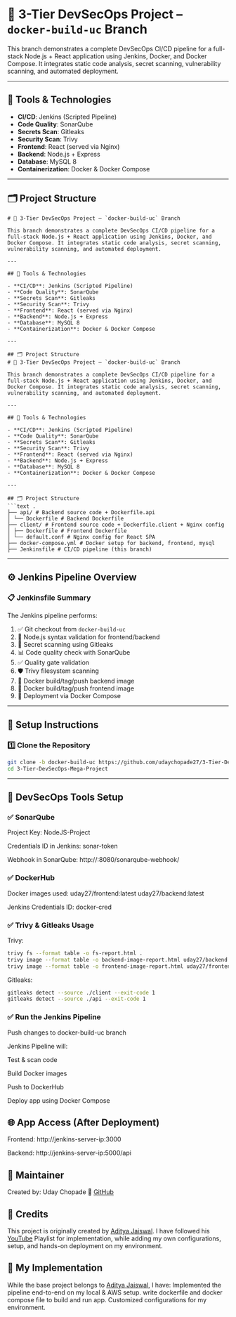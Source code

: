 # 🚀 3-Tier DevSecOps Project – `docker-build-uc` Branch

This branch demonstrates a complete DevSecOps CI/CD pipeline for a full-stack Node.js + React application using Jenkins, Docker, and Docker Compose. It integrates static code analysis, secret scanning, vulnerability scanning, and automated deployment.

---

## 🧰 Tools & Technologies

- **CI/CD**: Jenkins (Scripted Pipeline)
- **Code Quality**: SonarQube
- **Secrets Scan**: Gitleaks
- **Security Scan**: Trivy
- **Frontend**: React (served via Nginx)
- **Backend**: Node.js + Express
- **Database**: MySQL 8
- **Containerization**: Docker & Docker Compose

---

## 🗂️ Project Structure
```text .
# 🚀 3-Tier DevSecOps Project – `docker-build-uc` Branch

This branch demonstrates a complete DevSecOps CI/CD pipeline for a full-stack Node.js + React application using Jenkins, Docker, and Docker Compose. It integrates static code analysis, secret scanning, vulnerability scanning, and automated deployment.

---

## 🧰 Tools & Technologies

- **CI/CD**: Jenkins (Scripted Pipeline)
- **Code Quality**: SonarQube
- **Secrets Scan**: Gitleaks
- **Security Scan**: Trivy
- **Frontend**: React (served via Nginx)
- **Backend**: Node.js + Express
- **Database**: MySQL 8
- **Containerization**: Docker & Docker Compose

---

## 🗂️ Project Structure
# 🚀 3-Tier DevSecOps Project – `docker-build-uc` Branch

This branch demonstrates a complete DevSecOps CI/CD pipeline for a full-stack Node.js + React application using Jenkins, Docker, and Docker Compose. It integrates static code analysis, secret scanning, vulnerability scanning, and automated deployment.

---

## 🧰 Tools & Technologies

- **CI/CD**: Jenkins (Scripted Pipeline)
- **Code Quality**: SonarQube
- **Secrets Scan**: Gitleaks
- **Security Scan**: Trivy
- **Frontend**: React (served via Nginx)
- **Backend**: Node.js + Express
- **Database**: MySQL 8
- **Containerization**: Docker & Docker Compose

---

## 🗂️ Project Structure
```text .
├── api/ # Backend source code + Dockerfile.api
│ └── Dockerfile # Backend Dockerfile
├── client/ # Frontend source code + Dockerfile.client + Nginx config
│ ├── Dockerfile # Frontend Dockerfile
│ └── default.conf # Nginx config for React SPA
├── docker-compose.yml # Docker setup for backend, frontend, mysql
├── Jenkinsfile # CI/CD pipeline (this branch)
```


---

## ⚙️ Jenkins Pipeline Overview

### 📋 Jenkinsfile Summary

The Jenkins pipeline performs:

1. ✅ Git checkout from `docker-build-uc`
2. 🧪 Node.js syntax validation for frontend/backend
3. 🔐 Secret scanning using Gitleaks
4. 📊 Code quality check with SonarQube
5. ✅ Quality gate validation
6. 🛡️ Trivy filesystem scanning
7. 🐳 Docker build/tag/push backend image
8. 🐳 Docker build/tag/push frontend image
9. 🧩 Deployment via Docker Compose

---

## 🔧 Setup Instructions

### 1️⃣ Clone the Repository

```bash
git clone -b docker-build-uc https://github.com/udaychopade27/3-Tier-DevSecOps-Mega-Project.git
cd 3-Tier-DevSecOps-Mega-Project
```
---

## 🔐 DevSecOps Tools Setup
### ✅ SonarQube
Project Key: NodeJS-Project

Credentials ID in Jenkins: sonar-token

Webhook in SonarQube:
http://<jenkins-server>:8080/sonarqube-webhook/

### ✅ DockerHub
Docker images used:
   uday27/frontend:latest
   uday27/backend:latest

Jenkins Credentials ID: docker-cred

### ✅ Trivy & Gitleaks Usage
Trivy:
```bash
trivy fs --format table -o fs-report.html .
trivy image --format table -o backend-image-report.html uday27/backend:latest
trivy image --format table -o frontend-image-report.html uday27/frontend:latest
```
Gitleaks:
```bash
gitleaks detect --source ./client --exit-code 1
gitleaks detect --source ./api --exit-code 1
```

### ✅ Run the Jenkins Pipeline
Push changes to docker-build-uc branch

Jenkins Pipeline will:

Test & scan code

Build Docker images

Push to DockerHub

Deploy app using Docker Compose

## 🌐 App Access (After Deployment)
Frontend: http://jenkins-server-ip:3000

Backend: http://jenkins-server-ip:5000/api

## 👤 Maintainer
Created by: Uday Chopade
🔗 [GitHub](https://www.github.com/udaychopade27)

## 🙏 Credits
This project is originally created by [Aditya Jaiswal](https://github.com/jaiswaladi246).
I have followed his [YouTube](https://youtube.com/playlist?list=PLAdTNzDIZj_8bL9tHTXma8Lk89ygTvi6D&si=6DYLMdvgTpxFenO5) Playlist for implementation, while adding my own configurations, setup, and hands-on deployment on my environment.

## 📌 My Implementation
While the base project belongs to [Aditya Jaiswal](https://github.com/jaiswaladi246), 
I have:
Implemented the pipeline end-to-end on my local & AWS setup.
write dockerfile and docker compose file to build and run app.
Customized configurations for my environment.
